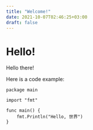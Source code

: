 ```yaml
---
title: "Welcome!"
date: 2021-10-07T02:46:25+03:00
draft: false
---
```


# Hello!

Hello there!

Here is a code example:  
```golang
package main

import "fmt"

func main() {
	fmt.Println("Hello, 世界")
}
```